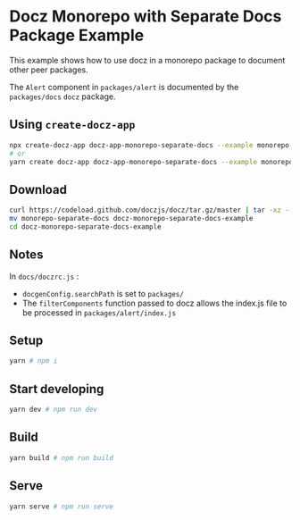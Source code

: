 # Docz Monorepo with Separate Docs Package Example

This example shows how to use docz in a monorepo package to document other peer packages.

The `Alert` component in `packages/alert` is documented by the `packages/docs` `docz` package.


## Using `create-docz-app`

```sh
npx create-docz-app docz-app-monorepo-separate-docs --example monorepo-separate-docs
# or
yarn create docz-app docz-app-monorepo-separate-docs --example monorepo-separate-docs
```

## Download

```sh
curl https://codeload.github.com/doczjs/docz/tar.gz/master | tar -xz --strip=2 docz-master/examples/monorepo-separate-docs
mv monorepo-separate-docs docz-monorepo-separate-docs-example
cd docz-monorepo-separate-docs-example
```

## Notes

In `docs/doczrc.js` :

- `docgenConfig.searchPath` is set to `packages/`
- The `filterComponents` function passed to docz allows the index.js file to be processed in `packages/alert/index.js`

## Setup

```sh
yarn # npm i
```

## Start developing

```sh
yarn dev # npm run dev
```

## Build

```sh
yarn build # npm run build
```

## Serve

```sh
yarn serve # npm run serve
```
